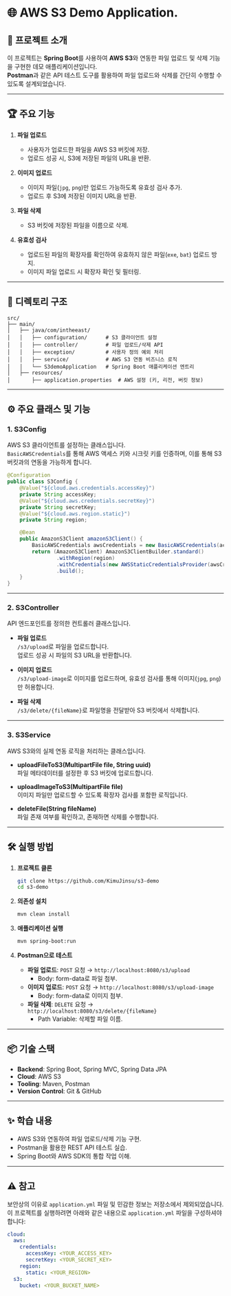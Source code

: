 
# 🌐 AWS S3 Demo Application.

## 📖 프로젝트 소개
이 프로젝트는 **Spring Boot**를 사용하여 **AWS S3**와 연동한 파일 업로드 및 삭제 기능을 구현한 데모 애플리케이션입니다.  
**Postman**과 같은 API 테스트 도구를 활용하여 파일 업로드와 삭제를 간단히 수행할 수 있도록 설계되었습니다.

---

## 🏆 주요 기능
1. **파일 업로드**  
   - 사용자가 업로드한 파일을 AWS S3 버킷에 저장.
   - 업로드 성공 시, S3에 저장된 파일의 URL을 반환.

2. **이미지 업로드**  
   - 이미지 파일(`jpg`, `png`)만 업로드 가능하도록 유효성 검사 추가.
   - 업로드 후 S3에 저장된 이미지 URL을 반환.

3. **파일 삭제**  
   - S3 버킷에 저장된 파일을 이름으로 삭제.

4. **유효성 검사**  
   - 업로드된 파일의 확장자를 확인하여 유효하지 않은 파일(`exe`, `bat`) 업로드 방지.
   - 이미지 파일 업로드 시 확장자 확인 및 필터링.

---

## 📂 디렉토리 구조
```
src/
├── main/
│   ├── java/com/intheeast/
│   │   ├── configuration/      # S3 클라이언트 설정
│   │   ├── controller/         # 파일 업로드/삭제 API
│   │   ├── exception/          # 사용자 정의 예외 처리
│   │   ├── service/            # AWS S3 연동 비즈니스 로직
│   │   └── S3demoApplication   # Spring Boot 애플리케이션 엔트리
│   ├── resources/
│       ├── application.properties  # AWS 설정 (키, 리전, 버킷 정보)
```

---

## ⚙️ 주요 클래스 및 기능

### **1. S3Config**
AWS S3 클라이언트를 설정하는 클래스입니다.  
`BasicAWSCredentials`를 통해 AWS 액세스 키와 시크릿 키를 인증하며, 이를 통해 S3 버킷과의 연동을 가능하게 합니다.

```java
@Configuration
public class S3Config {
    @Value("${cloud.aws.credentials.accessKey}")
    private String accessKey;
    @Value("${cloud.aws.credentials.secretKey}")
    private String secretKey;
    @Value("${cloud.aws.region.static}")
    private String region;

    @Bean
    public AmazonS3Client amazonS3Client() {
        BasicAWSCredentials awsCredentials = new BasicAWSCredentials(accessKey, secretKey);
        return (AmazonS3Client) AmazonS3ClientBuilder.standard()
                .withRegion(region)
                .withCredentials(new AWSStaticCredentialsProvider(awsCredentials))
                .build();
    }
}
```

---

### **2. S3Controller**
API 엔드포인트를 정의한 컨트롤러 클래스입니다.

- **파일 업로드**  
  `/s3/upload`로 파일을 업로드합니다.  
  업로드 성공 시 파일의 S3 URL을 반환합니다.

- **이미지 업로드**  
  `/s3/upload-image`로 이미지를 업로드하며, 유효성 검사를 통해 이미지(`jpg`, `png`)만 허용합니다.

- **파일 삭제**  
  `/s3/delete/{fileName}`로 파일명을 전달받아 S3 버킷에서 삭제합니다.

---

### **3. S3Service**
AWS S3와의 실제 연동 로직을 처리하는 클래스입니다.

- **uploadFileToS3(MultipartFile file, String uuid)**  
  파일 메타데이터를 설정한 후 S3 버킷에 업로드합니다.

- **uploadImageToS3(MultipartFile file)**  
  이미지 파일만 업로드할 수 있도록 확장자 검사를 포함한 로직입니다.

- **deleteFile(String fileName)**  
  파일 존재 여부를 확인하고, 존재하면 삭제를 수행합니다.

---

## 🛠️ 실행 방법

1. **프로젝트 클론**
   ```bash
   git clone https://github.com/KimuJinsu/s3-demo
   cd s3-demo
   ```

2. **의존성 설치**
   ```bash
   mvn clean install
   ```

3. **애플리케이션 실행**
   ```bash
   mvn spring-boot:run
   ```

4. **Postman으로 테스트**
   - **파일 업로드**: `POST` 요청 → `http://localhost:8080/s3/upload`  
     - Body: form-data로 파일 첨부.
   - **이미지 업로드**: `POST` 요청 → `http://localhost:8080/s3/upload-image`  
     - Body: form-data로 이미지 첨부.
   - **파일 삭제**: `DELETE` 요청 → `http://localhost:8080/s3/delete/{fileName}`  
     - Path Variable: 삭제할 파일 이름.

---

## 📦 기술 스택
- **Backend**: Spring Boot, Spring MVC, Spring Data JPA
- **Cloud**: AWS S3
- **Tooling**: Maven, Postman
- **Version Control**: Git & GitHub

---

## ✨ 학습 내용
- AWS S3와 연동하여 파일 업로드/삭제 기능 구현.
- Postman을 활용한 REST API 테스트 실습.
- Spring Boot와 AWS SDK의 통합 작업 이해.

---

## ⚠️ 참고

보안상의 이유로 `application.yml` 파일 및 민감한 정보는 저장소에서 제외되었습니다.  
이 프로젝트를 실행하려면 아래와 같은 내용으로 `application.yml` 파일을 구성하셔야 합니다:

```yaml
cloud:
  aws:
    credentials:
      accessKey: <YOUR_ACCESS_KEY>
      secretKey: <YOUR_SECRET_KEY>
    region:
      static: <YOUR_REGION>
  s3:
    bucket: <YOUR_BUCKET_NAME>
